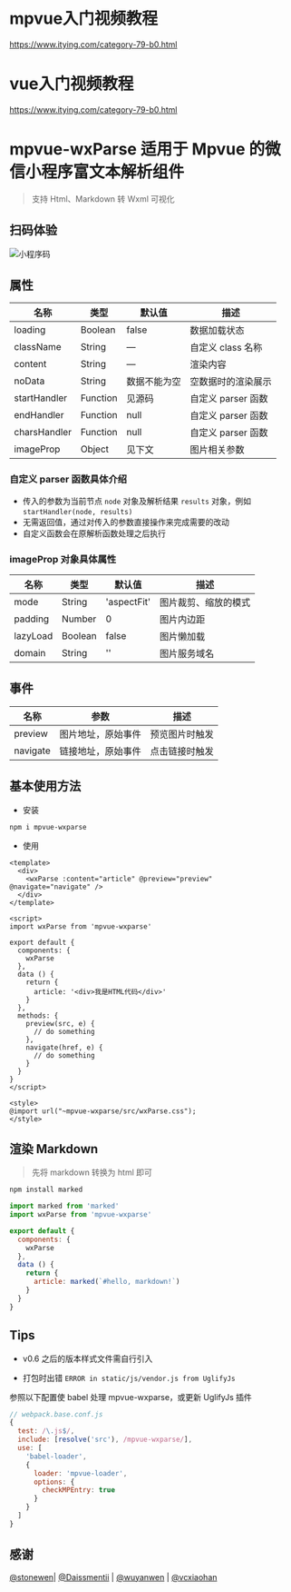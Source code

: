 # mpvue入门视频教程

https://www.itying.com/category-79-b0.html

# vue入门视频教程

https://www.itying.com/category-79-b0.html


# mpvue-wxParse 适用于 Mpvue 的微信小程序富文本解析组件
> 支持 Html、Markdown 转 Wxml 可视化


## 扫码体验
![小程序码](./static/qrcode.jpg)


## 属性

| 名称              | 类型           | 默认值        | 描述               |
| -----------------|--------------- | ------------- | ----------------  |
| loading          | Boolean        | false         | 数据加载状态       |
| className        | String         | —             | 自定义 class 名称  |
| content          | String         | —             | 渲染内容           |
| noData           | String         | 数据不能为空   | 空数据时的渲染展示  |
| startHandler     | Function       | 见源码         | 自定义 parser 函数 |
| endHandler       | Function       | null          | 自定义 parser 函数 |
| charsHandler     | Function       | null          | 自定义 parser 函数 |
| imageProp        | Object         | 见下文        | 图片相关参数        |

### 自定义 parser 函数具体介绍

* 传入的参数为当前节点 `node` 对象及解析结果 `results` 对象，例如 `startHandler(node, results)`
* 无需返回值，通过对传入的参数直接操作来完成需要的改动
* 自定义函数会在原解析函数处理之后执行

### imageProp 对象具体属性

| 名称              | 类型           | 默认值        | 描述                |
| -----------------|--------------- | ------------- | ------------------ |
| mode             | String         | 'aspectFit'   | 图片裁剪、缩放的模式 |
| padding          | Number         | 0             | 图片内边距          |
| lazyLoad         | Boolean        | false         | 图片懒加载          |
| domain           | String         | ''            | 图片服务域名        |

## 事件

| 名称             | 参数              | 描述              |
| -----------------|----------------- | ----------------  |
| preview          | 图片地址，原始事件 | 预览图片时触发     |
| navigate         | 链接地址，原始事件 | 点击链接时触发     |

## 基本使用方法

* 安装

``` bash
npm i mpvue-wxparse
```

* 使用

``` vue
<template>
  <div>
    <wxParse :content="article" @preview="preview" @navigate="navigate" />
  </div>
</template>

<script>
import wxParse from 'mpvue-wxparse'

export default {
  components: {
    wxParse
  },
  data () {
    return {
      article: '<div>我是HTML代码</div>'
    }
  },
  methods: {
    preview(src, e) {
      // do something
    },
    navigate(href, e) {
      // do something
    }
  }
}
</script>

<style>
@import url("~mpvue-wxparse/src/wxParse.css");
</style>
```


## 渲染 Markdown

> 先将 markdown 转换为 html 即可

``` bash
npm install marked
```

``` js
import marked from 'marked'
import wxParse from 'mpvue-wxparse'

export default {
  components: {
    wxParse
  },
  data () {
    return {
      article: marked(`#hello, markdown!`)
    }
  }
}
```


## Tips

* v0.6 之后的版本样式文件需自行引入

* 打包时出错 `ERROR in static/js/vendor.js from UglifyJs`

参照以下配置使 babel 处理 mpvue-wxparse，或更新 UglifyJs 插件

``` js
// webpack.base.conf.js
{
  test: /\.js$/,
  include: [resolve('src'), /mpvue-wxparse/],
  use: [
    'babel-loader',
    {
      loader: 'mpvue-loader',
      options: {
        checkMPEntry: true
      }
    }
  ]
}
```


## 感谢

[@stonewen](https://github.com/stonewen)| [@Daissmentii](https://github.com/Daissmentii)        | [@wuyanwen](https://github.com/wuyanwen)           | [@vcxiaohan](https://github.com/vcxiaohan)
